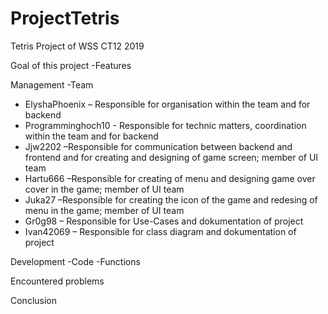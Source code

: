 # ProjectTetris
Tetris Project of WSS CT12 2019


Goal of this project
-Features 

Management
-Team

* ElyshaPhoenix – Responsible for organisation within the team and for backend
* Programminghoch10  - Responsible for technic matters, coordination within the team and for backend
* Jjw2202 –Responsible for communication between backend and frontend and for creating and designing of game screen; member of UI team
* Hartu666 –Responsible for creating of menu and designing game over cover in the game; member of UI team
* Juka27 –Responsible for creating the icon of the game and redesing of menu in the game; member of UI team
* Gr0g98 – Responsible for Use-Cases and dokumentation of project 
* Ivan42069 – Responsible for class diagram and dokumentation of project


Development
-Code
-Functions

Encountered problems

Conclusion
